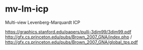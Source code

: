 # mv-lm-icp
Multi-view Levenberg-Marquardt ICP

https://graphics.stanford.edu/papers/pulli-3dim99/3dim99.pdf
http://gfx.cs.princeton.edu/pubs/Brown_2007_GNA/index.php / http://gfx.cs.princeton.edu/pubs/Brown_2007_GNA/global_tps.pdf
